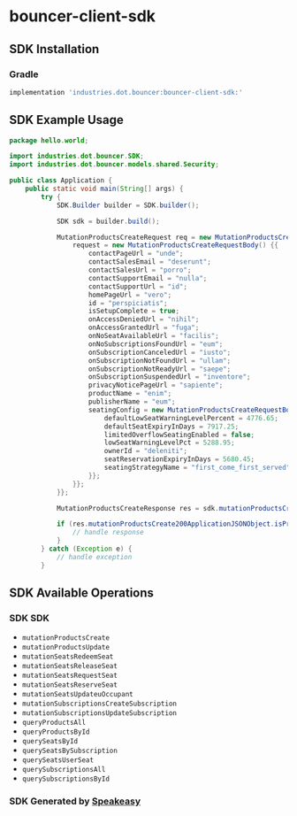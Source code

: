 # bouncer-client-sdk

<!-- Start SDK Installation -->
## SDK Installation

### Gradle

```groovy
implementation 'industries.dot.bouncer:bouncer-client-sdk:'
```
<!-- End SDK Installation -->

## SDK Example Usage
<!-- Start SDK Example Usage -->
```java
package hello.world;

import industries.dot.bouncer.SDK;
import industries.dot.bouncer.models.shared.Security;

public class Application {
    public static void main(String[] args) {
        try {
            SDK.Builder builder = SDK.builder();

            SDK sdk = builder.build();

            MutationProductsCreateRequest req = new MutationProductsCreateRequest() {{
                request = new MutationProductsCreateRequestBody() {{
                    contactPageUrl = "unde";
                    contactSalesEmail = "deserunt";
                    contactSalesUrl = "porro";
                    contactSupportEmail = "nulla";
                    contactSupportUrl = "id";
                    homePageUrl = "vero";
                    id = "perspiciatis";
                    isSetupComplete = true;
                    onAccessDeniedUrl = "nihil";
                    onAccessGrantedUrl = "fuga";
                    onNoSeatAvailableUrl = "facilis";
                    onNoSubscriptionsFoundUrl = "eum";
                    onSubscriptionCanceledUrl = "iusto";
                    onSubscriptionNotFoundUrl = "ullam";
                    onSubscriptionNotReadyUrl = "saepe";
                    onSubscriptionSuspendedUrl = "inventore";
                    privacyNoticePageUrl = "sapiente";
                    productName = "enim";
                    publisherName = "eum";
                    seatingConfig = new MutationProductsCreateRequestBodySeatingConfig() {{
                        defaultLowSeatWarningLevelPercent = 4776.65;
                        defaultSeatExpiryInDays = 7917.25;
                        limitedOverflowSeatingEnabled = false;
                        lowSeatWarningLevelPct = 5288.95;
                        ownerId = "deleniti";
                        seatReservationExpiryInDays = 5680.45;
                        seatingStrategyName = "first_come_first_served";
                    }};
                }};
            }};

            MutationProductsCreateResponse res = sdk.mutationProductsCreate(req);

            if (res.mutationProductsCreate200ApplicationJSONObject.isPresent()) {
                // handle response
            }
        } catch (Exception e) {
            // handle exception
        }
```
<!-- End SDK Example Usage -->

<!-- Start SDK Available Operations -->
## SDK Available Operations

### SDK SDK

* `mutationProductsCreate`
* `mutationProductsUpdate`
* `mutationSeatsRedeemSeat`
* `mutationSeatsReleaseSeat`
* `mutationSeatsRequestSeat`
* `mutationSeatsReserveSeat`
* `mutationSeatsUpdateuOccupant`
* `mutationSubscriptionsCreateSubscription`
* `mutationSubscriptionsUpdateSubscription`
* `queryProductsAll`
* `queryProductsById`
* `querySeatsById`
* `querySeatsBySubscription`
* `querySeatsUserSeat`
* `querySubscriptionsAll`
* `querySubscriptionsById`
<!-- End SDK Available Operations -->

### SDK Generated by [Speakeasy](https://docs.speakeasyapi.dev/docs/using-speakeasy/client-sdks)
